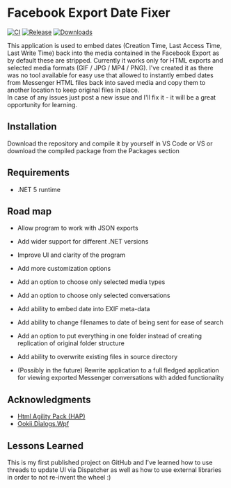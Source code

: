 # Facebook Export Date Fixer

[![CI](https://github.com/marcin-przywoski/FacebookExportDatePhotoFixer/actions/workflows/CI.yml/badge.svg)](https://github.com/marcin-przywoski/FacebookExportDatePhotoFixer/actions/workflows/CI.yml)
[![Release](https://img.shields.io/github/release/marcin-przywoski/FacebookExportDatePhotoFixer.svg)](https://github.com/marcin-przywoski/FacebookExportDatePhotoFixer/releases)
[![Downloads](https://img.shields.io/github/downloads/marcin-przywoski/FacebookExportDatePhotoFixer/total)](https://github.com/marcin-przywoski/FacebookExportDatePhotoFixer/releases)

This application is used to embed dates (Creation Time, Last Access Time, Last Write Time) back into the media contained in the Facebook Export as by default these are stripped. Currently it works only for HTML exports and selected media formats (GIF / JPG / MP4 / PNG).
I've created it as there was no tool available for easy use that allowed to instantly embed dates from Messenger HTML files back into saved media and copy them to another location to keep original files in place.  
In case of any issues just post a new issue and I'll fix it - it will be a great opportunity for learning.
## Installation 
Download the repository and compile it by yourself in VS Code or VS or download the compiled package from the Packages section

## Requirements
- .NET 5 runtime

## Road map

- Allow program to work with JSON exports

- Add wider support for different .NET versions

- Improve UI and clarity of the program

- Add more customization options  

- Add an option to choose only selected media types

- Add an option to choose only selected conversations

- Add ability to embed date into EXIF meta-data

- Add ability to change filenames to date of being sent for ease of search 

- Add an option to put everything in one folder instead of creating replication of original folder structure 

- Add ability to overwrite existing files in source directory

- (Possibly in the future) Rewrite application to a full fledged application for viewing exported Messenger conversations with added functionality

## Acknowledgments

 - [Html Agility Pack (HAP)](https://github.com/zzzprojects/html-agility-pack)
 - [Ookii.Dialogs.Wpf](https://github.com/ookii-dialogs/ookii-dialogs-wpf)


  
## Lessons Learned

This is my first published project on GitHub and I've learned how to use threads to update UI via Dispatcher as well as how to use external libraries in order to not re-invent the wheel :)
